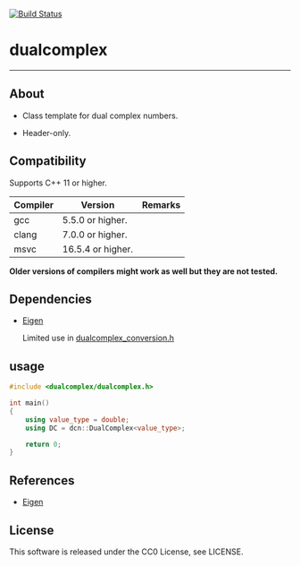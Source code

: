 [![Build Status](https://travis-ci.org/Hasenpfote/dualcomplex.svg?branch=master)](https://travis-ci.org/Hasenpfote/dualcomplex)

# dualcomplex

---------------------

## About

- Class template for dual complex numbers.

- Header-only.

  

## Compatibility

Supports C++ 11 or higher.

| Compiler | Version           | Remarks |
| -------- | ----------------- | ------- |
| gcc      | 5.5.0 or higher.  |         |
| clang    | 7.0.0 or higher.  |         |
| msvc     | 16.5.4 or higher. |         |

**Older versions of compilers might work as well but they are not tested.**



## Dependencies

- [Eigen](http://eigen.tuxfamily.org)

  Limited use in  [dualcomplex_conversion.h](https://github.com/Hasenpfote/dualcomplex/blob/master/include/dualcomplex/dualcomplex_conversion.h)



## usage

```c++
#include <dualcomplex/dualcomplex.h>

int main()
{
    using value_type = double;
    using DC = dcn::DualComplex<value_type>;

    return 0;
}
```



## References

- [Eigen](http://eigen.tuxfamily.org)



## License

This software is released under the CC0 License, see LICENSE.